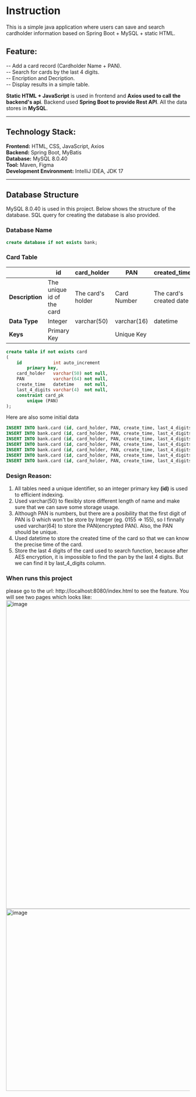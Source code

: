 # Instruction
This is a simple java application where users can save and search cardholder information based on Spring Boot + MySQL + static HTML.


## Feature:  
-- Add a card record (Cardholder Name + PAN).  
-- Search for cards by the last 4 digits.  
-- Encription and Decription.  
-- Display results in a simple table.  

**Static HTML + JavaScript** is used in frontend and **Axios used to call the backend's api**. Backend used **Spring Boot to provide Rest API**. All the data stores in **MySQL**.

---
## Technology Stack:  
**Frontend:** HTML, CSS, JavaScript, Axios  
**Backend:** Spring Boot, MyBatis  
**Database:** MySQL 8.0.40  
**Tool:** Maven, Figma  
**Development Environment:** IntelliJ IDEA, JDK 17  

---
## Database Structure
MySQL 8.0.40 is used in this project. Below shows the structure of the database. SQL query for creating the database is also provided.  

### Database Name
```sql
create database if not exists bank;  
```

### Card Table
||       id  | card_holder | PAN | created_time | last_4_digits |
|------|-----------|-------------|-----|--------------|--------|
|**Description**|The unique id of the card| The card's holder | Card Number   | The card's created date|The last 4 digits of the PAN|
|**Data Type**|Integer|varchar(50)|varchar(16)|datetime|varchar(4)|
|**Keys**|Primary Key||Unique Key


```sql
create table if not exists card
(
    id            int auto_increment
        primary key,
    card_holder   varchar(50) not null,
    PAN           varchar(64) not null,
    create_time   datetime    not null,
    last_4_digits varchar(4)  not null,
    constraint card_pk
        unique (PAN)
);
```

Here are also some initial data
```sql
INSERT INTO bank.card (id, card_holder, PAN, create_time, last_4_digits) VALUES (1, 'Alice', '2LWYSMdnDJSym1TSN54uesXryeud7lOPCtlpWV16dAw=', '2025-09-22 18:00:25', '3456');
INSERT INTO bank.card (id, card_holder, PAN, create_time, last_4_digits) VALUES (2, 'Bob', 'qxQ8Sb7xmCn9K+Q8uXgP3jphdUZuPASenhrhsL/1J9c=', '2025-09-22 18:00:38', '4567');
INSERT INTO bank.card (id, card_holder, PAN, create_time, last_4_digits) VALUES (3, 'Charlie', 'FBKxuZDP0YxNOUBZy5e6W56qt9shHONKFvAk8ddxh3U=', '2025-09-22 18:00:48', '8765');
INSERT INTO bank.card (id, card_holder, PAN, create_time, last_4_digits) VALUES (4, 'David', 'zK6T9v4mQUye8JNb9v1PLzQa/YdSxIg07UaEiFUNF44=', '2025-09-22 18:00:57', '1353');
INSERT INTO bank.card (id, card_holder, PAN, create_time, last_4_digits) VALUES (5, 'Emma', 'e7esXwEE+heRpk7OQgMRCj6sI2iEfL8wyT1NZgna3XY=', '2025-09-22 18:01:09', '5213');
INSERT INTO bank.card (id, card_holder, PAN, create_time, last_4_digits) VALUES (6, 'Frank', '/+ov6j1aT0PSxM0a/p1pZyrLLZttYmSWulqG7KvLWqo=', '2025-09-22 18:01:20', '2456');
INSERT INTO bank.card (id, card_holder, PAN, create_time, last_4_digits) VALUES (7, 'Grace', 'OpMe1MukqMsBY4ebXka2K8GcAsHA8tboATk8fM6wQLQ=', '2025-09-22 18:01:32', '5486');
```

### Design Reason:
1. All tables need a unique identifier, so an integer primary key **(id)** is used to efficient indexing.  
2. Used varchar(50) to flexibly store different length of name and make sure that we can save some storage usage.  
3. Although PAN is numbers, but there are a posibility that the first digit of PAN is 0 which won't be store by Integer (eg. 0155 => 155), so I finnally used varchar(64) to store the PAN(encrypted PAN). Also, the PAN should be unique.
4. Used datetime to store the created time of the card so that we can know the precise time of the card.
5. Store the last 4 digits of the card used to search function, because after AES encryption, it is impossible to find the pan by the last 4 digits. But we can find it by last_4_digits column.

### When runs this project
please go to the url: http://localhost:8080/index.html to see the feature.
You will see two pages which looks like:
<img width="1258" height="844" alt="image" src="https://github.com/user-attachments/assets/c6cdd633-a4fe-4ac9-8b56-fd6ad8b3af6e" />  
<img width="1359" height="498" alt="image" src="https://github.com/user-attachments/assets/4bba11da-c0e7-4c8b-af6c-612df47e494f" />






